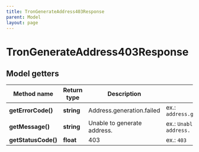 ```yaml
---
title: TronGenerateAddress403Response
parent: Model
layout: page
---
```


# TronGenerateAddress403Response

## Model getters

Method name | Return type | Description | Notes
------------ | ------------- | ------------- | -------------
**getErrorCode()** | **string** | Address.generation.failed | ex.: `address.generation.failed`
**getMessage()** | **string** | Unable to generate address. | ex.: `Unable to generate address.`
**getStatusCode()** | **float** | 403 | ex.: `403`

